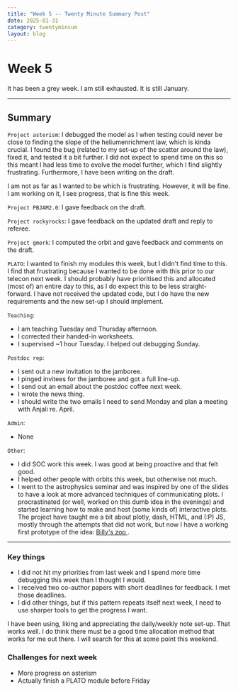```yaml
---
title: "Week 5 -- Twenty Minute Summary Post"
date: 2025-01-31
category: twentyminsum
layout: blog
---
```

# Week 5
It has been a grey week. I am still exhausted. It is still January.


---
## Summary
`Project asterism`: I debugged the model as I when testing could never be close to finding the slope of the heliumenrichment law, which is kinda crucial.
I found the bug (related to my set-up of the scatter around the law), fixed it,  and tested it a bit further.
I did not expect to spend time on this so this meant I had less time to evolve the model further, which I find slightly frustrating.
Furthermore, I have been writing on the draft.

I am not as far as I wanted to be which is frustrating. However, it will be fine. I am working on it, I see progress, that is fine this week.

`Project PBJAM2.0`: I gave feedback on the draft.

`Project rockyrocks`: I gave feedback on the updated draft and reply to referee.

`Project gmork`: I computed the orbit and gave feedback and comments on the draft.

`PLATO`: I wanted to finish my modules this week, but I didn't find time to this.
I find that frustrating because I wanted to be done with this prior to our telecon next week.
I should probably have prioritised this and allocated (most of) an entire day to this, as I do expect this to be less straight-forward.
I have not received the updated code, but I do have the new requirements and the new set-up I should implement.

`Teaching`:
- I am teaching Tuesday and Thursday afternoon.
- I corrected their handed-in worksheets.
- I supervised ~1 hour Tuesday. I helped out debugging Sunday.

`Postdoc rep`:
- I sent out a new invitation to the jamboree.
- I pinged invitees for the jamboree and got a full line-up.
- I send out an email about the postdoc coffee next week.
- I wrote the news thing.
- I should write the two emails I need to send Monday and plan a meeting with Anjali re. April.

`Admin`:
- None

`Other`:
- I did SOC work this week. I was good at being proactive and that felt good.
- I helped other people with orbits this week, but otherwise not much.
- I went to the astrophysics seminar and was inspired by one of the slides to have a look at more advanced techniques of communicating plots. I procrastinated (or well, worked on this dumb idea in the evenings) and started learning how to make and host (some kinds of) interactive plots.
The project have taught me a bit about plotly, dash, HTML, and (:P) JS, mostly through the attempts that did not work, but now I have a working first prototype of the idea: <a href="https://a.strova.dk/billyszoo/plot.html" target="_blank" rel="noopener noreferrer">Billy's zoo </a>.

---

### Key things
- I did not hit my priorities from last week and I spend more time debugging this week than I thought I would.
- I received two co-author papers with short deadlines for feedback. I met those deadlines.
- I did other things, but if this pattern repeats itself next week, I need to use sharper tools to get the progress I want.

I have been using, liking and appreciating the daily/weekly note set-up. That works well.
I do think there must be a good time allocation method that works for me out there. I will search for this at some point this weekend.

### Challenges for next week
- More progress on asterism
- Actually finish a PLATO module before Friday
